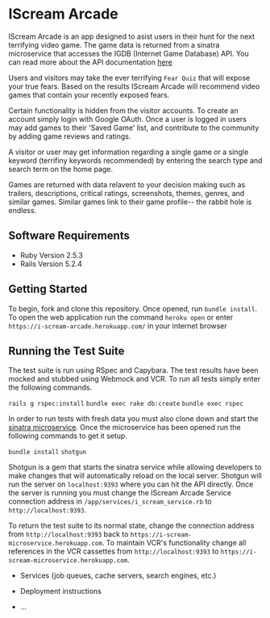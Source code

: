 # IScream Arcade

IScream Arcade is an app designed to asist users in their hunt for the next terrifying video game. The game data is returned from a sinatra microservice that accesses the IGDB (Internet Game Database) API. You can read more about the API documentation [here](https://api-docs.igdb.com/#about)

Users and visitors may take the ever terrifying `Fear Quiz` that will expose your true fears. Based on the results IScream Arcade will recommend video games that contain your recently exposed fears. 

Certain functionality is hidden from the visitor accounts. To create an account simply login with Google OAuth. Once a user is logged in users may add games to their 'Saved Game' list, and contribute to the community by adding game reviews and ratings. 

A visitor or user may get information regarding a single game or a single keyword (terrifiny keywords recommended) by entering the search type and search term on the home page. 

Games are returned with data relavent to your decision making such as trailers, descriptions, critical ratings, screenshots, themes, genres, and similar games. Similar games link to their game profile-- the rabbit hole is endless.

## Software Requirements
* Ruby Version 2.5.3
* Rails Version 5.2.4

## Getting Started
To begin, fork and clone this repository. Once opened, run `bundle install`.
To open the web application run the command `heroku open` or enter `https://i-scream-arcade.herokuapp.com/` in your internet browser


## Running the Test Suite 
The test suite is run using RSpec and Capybara. The test results have been mocked and stubbed using Webmock and VCR. To run all tests simply enter the following commands.

`rails g rspec:install`
`bundle exec rake db:create`
`bundle exec rspec`

In order to run tests with fresh data you must also clone down and start the [sinatra microservice](https://github.com/perryr16/i-scream-arcade-microservice). Once the microservice has been opened run the following commands to get it setup. 

`bundle install`
`shotgun`

Shotgun is a gem that starts the sinatra service while allowing developers to make changes that will automatically reload on the local server. Shotgun will run the server on `localhost:9393` where you can hit the API directly. Once the server is running you must change the IScream Arcade Service connection address in `/app/services/i_scream_service.rb` to `http://localhost:9393`. 

To return the test suite to its normal state, change the connection address from `http://localhost:9393` back to `https://i-scream-microservice.herokuapp.com`. To maintain VCR's functionality change all references in the VCR cassettes from `http://localhost:9393` to `https://i-scream-microservice.herokuapp.com`.


* Services (job queues, cache servers, search engines, etc.)

* Deployment instructions

* ...
